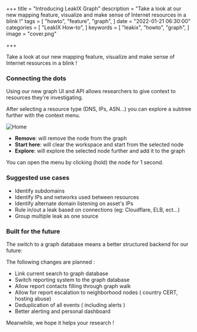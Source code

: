 +++
title = "Introducing LeakIX Graph"
description = "Take a look at our new mapping feature, visualize and make sense of Internet resources in a blink !"
tags = [
    "howto",
    "feature",
    "graph",
]
date = "2022-01-21 06:30:00"
categories = [
    "LeakIX How-to",
]
keywords = [
    "leakix",
    "howto",
    "graph",
]
image = "cover.png"

+++

Take a look at our new mapping feature, visualize and make sense of Internet resources in a blink !
<!--more-->

### Connecting the dots

Using our new graph UI and API allows researchers to give context to resources they're investigating.

After selecting a resource type (DNS, IPs, ASN...) you can explore a subtree further with the context menu.

![Home](/leakix/graph/menu.png)

- **Remove**: will remove the node from the graph
- **Start here**: will clear the workspace and start from the selected node
- **Explore**: will explore the selected node further and add it to the graph

You can open the menu by clicking (hold) the node for 1 second.

### Suggested use cases

- Identify subdomains
- Identify IPs and networks used between resources
- Identify alternate domain listening on asset's IPs
- Rule in/out a leak based on connections (eg: Cloudflare, ELB, ect...) 
- Group multiple leak as one source

### Built for the future

The switch to a graph database means a better structured backend for our future:

The following changes are planned :

- Link current search to graph database
- Switch reporting system to the graph database
- Allow report contacts filling through graph walk
- Allow for report escalation to neighborhood nodes ( country CERT, hosting abuse)
- Deduplication of all events ( including alerts )
- Better alerting and personal dashboard

Meanwhile, we hope it helps your research !

[leakix]: <https://leakix.net/>
